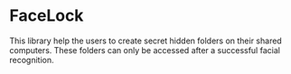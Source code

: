 # FaceLock
This library help the users to create secret hidden folders on their shared computers. These folders can only be accessed after a successful facial recognition.
